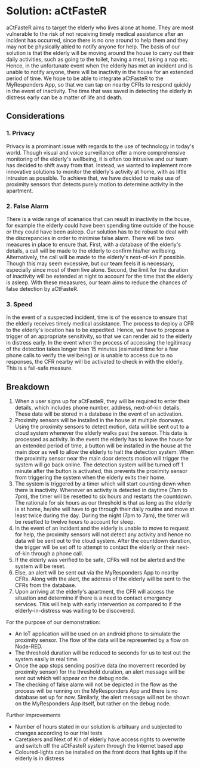 # Solution: aCtFasteR
aCtFasteR aims to target the elderly who lives alone at home. They are most vulnerable to the risk of not receiving timely medical assistance after an incident has occurred, since there is no one around to help them and they may not be physically abled to notify anyone for help. The basis of our solution is that the elderly will be moving around the house to carry out their daily activities, such as going to the toilet, having a meal, taking a nap etc. Hence, in the unfortunate event when the elderly has met an incident and is unable to notify anyone, there will be inactivity in the house for an extended period of time. We hope to be able to integrate aCtFasteR to the MyResponders App, so that we can tap on nearby CFRs to respond quickly in the event of inactivity. The time that was saved in detecting the elderly in distress early can be a matter of life and death.

## Considerations
### 1. Privacy 
Privacy is a prominant issue with regards to the use of technology in today's world. Though visual and voice surveillance offer a more comprehensive monitoring of the elderly's wellbeing, it is often too intrusive and our team has decided to shift away from that. Instead, we wanted to implement more innovative solutions to monitor the elderly's activity at home, with as little intrusion as possible. To achieve that, we have decided to make use of proximity sensors that detects purely motion to determine activity in the apartment. 
### 2. False Alarm
There is a wide range of scenarios that can result in inactivity in the house, for example the elderly could have been spending time outside of the house or they could have been asleep. Our solution has to be robust to deal with the discrepancies in order to minimise false alarm. There will be two measures in place to ensure that. First, with a database of the elderly's details, a call will be made to the elderly to confirm his/her wellbeing. Alternatively, the call will be made to the elderly's next-of-kin if possible. Though this may seem excessive, but our team feels it is necessary, especially since most of them live alone. Second, the limit for the duration of inactivity will be extended at night to account for the time that the elderly is asleep. With these meaasures, our team aims to reduce the chances of false detection by aCtFasteR.
### 3. Speed
In the event of a suspected incident, time is of the essence to ensure that the elderly receives timely medical assistance. The process to deploy a CFR to the elderly's location has to be expedited. Hence, we have to propose a trigger of an appropriate sensitivity, so that we can render aid to the elderly in distress early. In the event when the process of accessing the legitimacy of the detection takes longer than 15 minutes (esimated time for a few phone calls to verify the wellbeing) or is unable to access due to no responses, the CFR nearby will be activated to check in with the elderly. This is a fail-safe measure.

## Breakdown
1. When a user signs up for aCtFasteR, they will be required to enter their details, which includes phone number, address, next-of-kin details. These data will be stored in a database in the event of an activation.
2. Proximity sensors will be installed in the house at multiple doorways. Using the proximity sensors to detect motion, data will be sent out to a cloud system whenever the elderly walks past the sensor. This data is processed as activity.  In the event the elderly has to leave the house for an extended period of time, a button will be installed in the house at the main door as well to allow the elderly to halt the detection system. When the proximity sensor near the main door detects motion will trigger the system will go back online. The detection system will be turned off 1 minute after the button is activated, this prevents the proximity sensor from triggering the system when the elderly exits their home. 
3. The system is triggered by a timer which will start counting down when there is inactivity. Whenever an activity is detected in daytime (7am to 7pm), the timer will be resetted to six hours and restarts the countdown. The rationale for six hours as our threshold is that as long as the elderly is at home, he/she will have to go through their daily routine and move at least twice during the day. During the night (7pm to 7am), the timer will be resetted to twelve hours to account for sleep.
4. In the event of an incident and the elderly is unable to move to request for help, the proximity sensors will not detect any activity and hence no data will be sent out to the cloud system. After the countdown duration, the trigger will be set off to attempt to contact the elderly or their next-of-kin through a phone call.
5. If the elderly was verified to be safe, CFRs will not be alerted and the system will be reset.
6. Else, an alert will be sent out via the MyResponders App to nearby CFRs. Along with the alert, the address of the elderly will be sent to the CFRs from the database.
7. Upon arriving at the elderly's apartment, the CFR will access the situation and determine if there is a need to contact emergency services. This will help with early intervention as compared to if the elderly-in-distress was waiting to be discovered.

For the purpose of our demonstration:
- An IoT application will be used on an android phone to simulate the proximity sensor. The flow of the data will be represented by a flow on Node-RED. 
- The threshold duration will be reduced to seconds for us to test out the system easily in real time. 
- Once the app stops sending positive data (no movement recorded by proximity sensor) for the threshold duration, an alert message will be sent out which will appear on the debug node. 
- The checking of false alarm will not be depicted in the flow as the process will be running on the MyResponders App and there is no database set up for now. Similarly, the alert message will not be shown on the MyResponders App itself, but rather on the debug node.

Further improvements
- Number of hours stated in our solution is arbituary and subjected to changes according to our trial tests
- Caretakers and Next of Kin of elderly have access rights to overwrite and switch off the aCtFasteR system through the Internet based app
- Coloured-lights can be installed on the front doors that lights up if the elderly is in distress
